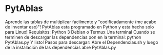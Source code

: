 # PytAblas
Aprende las tablas de multiplicar facilmente y "codificadamente (me acabo de inventar eso)"!
PytAblas esta programado en Python y esta hecho solo para Linux!
Requisitos:
Python 3
Debian o Termux
Una terminal
Cuando se terminen de descargar las dependencias pon en la terminal: python PytAblas.py
Y listo!
Pasos para descargar:
Abre el Dependencias.sh y luego de la instalación de las dependencias
abre PytAblas.py
